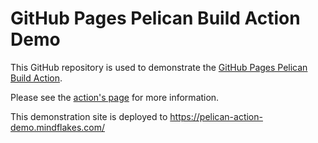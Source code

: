 # GitHub Pages Pelican Build Action Demo

This GitHub repository is used to demonstrate the [GitHub Pages Pelican Build Action][action].

Please see the [action's page][action] for more information.

This demonstration site is deployed to https://pelican-action-demo.mindflakes.com/

[action]: https://github.com/marketplace/actions/pelican-for-github-pages
